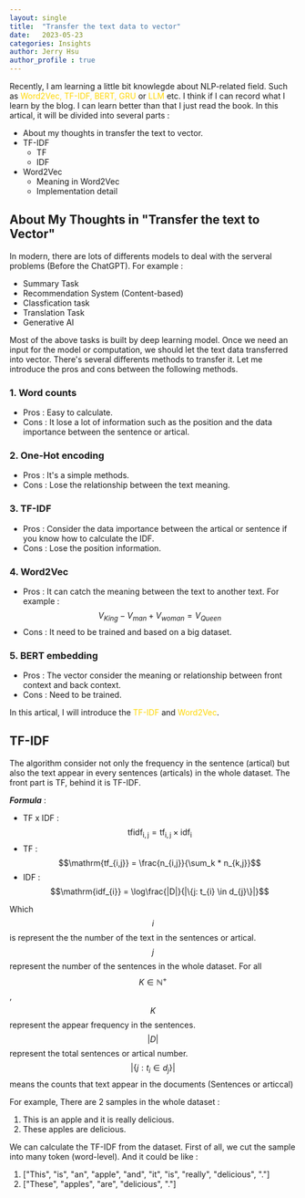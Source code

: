 ```yaml
---
layout: single
title:  "Transfer the text data to vector"
date:   2023-05-23
categories: Insights
author: Jerry Hsu
author_profile : true
---
```


Recently, I am learning a little bit knowlegde about NLP-related field. Such as <span style="color:Gold">Word2Vec, TF-IDF, BERT, GRU</span> or <span style="color:Gold">LLM</span> etc. I think if I can record what I learn by the blog. I can learn better than that I just read the book. In this artical, it will be divided into several parts :

* About my thoughts in transfer the text to vector.
* TF-IDF
  * TF
  * IDF
* Word2Vec
  * Meaning in Word2Vec
  * Implementation detail 


## About My Thoughts in "Transfer the text to Vector"

In modern, there are lots of differents models to deal with the serveral problems (Before the ChatGPT). For example : 

* Summary Task
* Recommendation System (Content-based)
* Classfication task
* Translation Task
* Generative AI

Most of the above tasks is built by deep learning model. Once we need an input for the model or computation, we should let the text data transferred into vector. There's several differents methods to transfer it. Let me introduce the pros and cons between the following methods.

### 1. Word counts
* Pros : Easy to calculate.
* Cons : It lose a lot of information such as the position and the data importance between the sentence or artical.

### 2. One-Hot encoding
* Pros : It's a simple methods.
* Cons : Lose the relationship between the text meaning.

### 3. TF-IDF
* Pros : Consider the data importance between the artical or sentence if you know how to calculate the IDF.
* Cons : Lose the position information.

### 4. Word2Vec
* Pros : It can catch the meaning between the text to another text. For example : $$V_{King} - V_{man} + V_{woman} = V_{Queen}$$
* Cons : It need to be trained and based on a big dataset.

### 5. BERT embedding
* Pros : The vector consider the meaning or relationship between front context and back context.
* Cons : Need to be trained.

In this artical, I will introduce the <span style="color:Gold">TF-IDF</span> and <span style="color:Gold">Word2Vec</span>.

## TF-IDF

The algorithm consider not only the frequency in the sentence (artical) but also the text appear in every sentences (articals) in the whole dataset. The front part is TF, behind it is TF-IDF.

***Formula*** :
* TF x IDF : $$\mathrm{tf{}idf_{i,j}} = \mathrm{tf_{i,j}} \times \mathrm{idf_{i}}$$
* TF : $$\mathrm{tf_{i,j}} = \frac{n_{i,j}}{\sum_k * n_{k,j}}$$
* IDF : $$\mathrm{idf_{i}} = \log\frac{|D|}{|\{j: t_{i} \in d_{j}\}|}$$


Which $$i$$ is represent the the number of the text in the sentences or artical. $$j$$ represent the number of the sentences in the whole dataset. For all $$K \in \mathbb{N^+}$$, $$K$$ represent the appear frequency in the sentences. $$|D|$$ represent the total sentences or artical number. $$|\{j: t_{i} \in d_{j}\}|$$ means the counts that text appear in the documents (Sentences or articcal)

For example, There are 2 samples in the whole dataset :
1. This is an apple and it is really delicious.
2. These apples are delicious.

We can calculate the TF-IDF from the dataset. First of all, we cut the sample into many token (word-level). And it could be like :

1. ["This", "is", "an", "apple", "and", "it", "is", "really", "delicious", "."]
2. ["These", "apples", "are", "delicious", "."]


